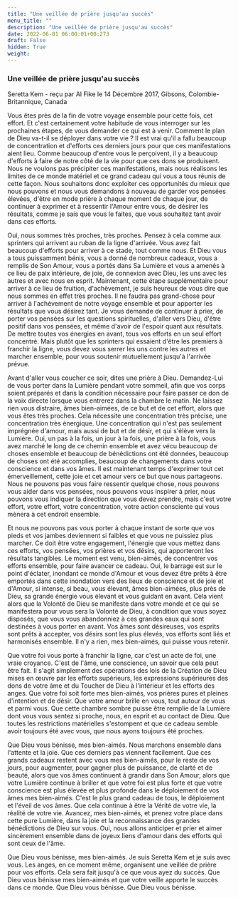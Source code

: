 ```yaml
---
title: "Une veillée de prière jusqu'au succès"
menu_title: ""
description: "Une veillée de prière jusqu'au succès"
date: 2022-06-01 06:00:01+00:273
draft: False
hidden: True
weight:
---
```

### Une veillée de prière jusqu'au succès

Seretta Kem - reçu par Al Fike le 14 Décembre 2017, Gibsons, Colombie-Britannique, Canada

Vous êtes près de la fin de votre voyage ensemble pour cette fois, cet effort. Et c'est certainement votre habitude de vous interroger sur les prochaines étapes, de vous demander ce qui est à venir. Comment le plan de Dieu va-t-il se déployer dans votre vie ? Il est vrai qu'il a fallu beaucoup de concentration et d'efforts ces derniers jours pour que ces manifestations aient lieu. Comme beaucoup d'entre vous le perçoivent, il y a beaucoup d'efforts à faire de notre côté de la vie pour que ces dons se produisent. Nous ne voulons pas précipiter ces manifestations, mais nous réalisons les limites de ce monde matériel et ce grand cadeau qui vous a tous réunis de cette façon. Nous souhaitons donc exploiter ces opportunités du mieux que nous pouvons et nous vous demandons à nouveau de garder vos pensées élevées, d'être en mode prière à chaque moment de chaque jour, de continuer à exprimer et à ressentir l'Amour entre vous, de désirer les résultats, comme je sais que vous le faites, que vous souhaitez tant avoir dans ces efforts.

Oui, nous sommes très proches, très proches. Pensez à cela comme aux sprinters qui arrivent au ruban de la ligne d'arrivée. Vous avez fait beaucoup d'efforts pour arriver à ce stade, tout comme nous. Et Dieu vous a tous puissamment bénis, vous a donné de nombreux cadeaux, vous a remplis de Son Amour, vous a portés dans Sa Lumière et vous a amenés à ce lieu de paix intérieure, de joie, de connexion avec Dieu, les uns avec les autres et avec nous en esprit. Maintenant, cette étape supplémentaire pour arriver à ce lieu de fruition, d'achèvement, je suis heureux de vous dire que nous sommes en effet très proches. Il ne faudra pas grand-chose pour arriver à l'achèvement de notre voyage ensemble et pour apporter les résultats que vous désirez tant. Je vous demande de continuer à prier, de porter vos pensées sur les questions spirituelles, d'aller vers Dieu, d'être positif dans vos pensées, et même d'avoir de l'espoir quant aux résultats. De mettre toutes vos énergies en avant, tous vos efforts en un seul effort concentré. Mais plutôt que les sprinters qui essaient d'être les premiers à franchir la ligne, vous devez vous serrer les uns contre les autres et marcher ensemble, pour vous soutenir mutuellement jusqu'à l'arrivée prévue.

Avant d'aller vous coucher ce soir, dites une prière à Dieu. Demandez-Lui de vous porter dans la Lumière pendant votre sommeil, afin que vos corps soient préparés et dans la condition nécessaire pour faire passer ce don de la voix directe lorsque vous entrerez dans la chambre le matin. Ne laissez rien vous distraire, âmes bien-aimées, de ce but et de cet effort, alors que vous êtes très proches. Cela nécessite une concentration très précise, une concentration très énergique. Une concentration qui n'est pas seulement imprégnée d'amour, mais aussi de but et de désir, et qui s'élève vers la Lumière. Oui, un pas à la fois, un jour à la fois, une prière à la fois, vous avez marché le long de ce chemin ensemble et avez vécu beaucoup de choses ensemble et beaucoup de bénédictions ont été données, beaucoup de choses ont été accomplies, beaucoup de changements dans votre conscience et dans vos âmes. Il est maintenant temps d'exprimer tout cet émerveillement, cette joie et cet amour vers ce but que nous partageons. Nous ne pouvons pas vous faire ressentir quelque chose, nous pouvons vous aider dans vos pensées, nous pouvons vous inspirer à prier, nous pouvons vous indiquer la direction que vous devez prendre, mais c'est votre effort, votre effort, votre concentration, votre action consciente qui vous mènera à cet endroit ensemble.

Et nous ne pouvons pas vous porter à chaque instant de sorte que vos pieds et vos jambes deviennent si faibles et que vous ne puissiez plus marcher. Ce doit être votre engagement, l'énergie que vous mettez dans ces efforts, vos pensées, vos prières et vos désirs, qui apporteront les résultats tangibles. Le moment est venu, bien-aimés, de concentrer vos efforts ensemble, pour faire avancer ce cadeau. Oui, le barrage est sur le point d'éclater, inondant ce monde d'Amour et vous devez être prêts à être emportés dans cette inondation vers des lieux de conscience et de joie et d'Amour, si intense, si beau, vous élevant, âmes bien-aimées, plus près de Dieu, sa grande énergie vous élevant et vous guidant en avant. Cela vient alors que la Volonté de Dieu se manifeste dans votre monde et ce qui se manifestera pour vous sera la Volonté de Dieu, à condition que vous soyez disposés, que vous vous abandonniez à ces grandes eaux qui sont destinées à vous porter en avant. Vos âmes sont désireuses, vos esprits sont prêts à accepter, vos désirs sont les plus élevés, vos efforts sont liés et harmonisés ensemble. Il n'y a rien, mes bien-aimés, qui puisse vous retenir. 

Que votre foi vous porte à franchir la ligne, car c'est un acte de foi, une vraie croyance. C'est de l'âme, une conscience, un savoir que cela peut être fait. Il s'agit simplement des opérations des lois de la Création de Dieu mises en œuvre par les efforts supérieurs, les expressions supérieures des dons de votre âme et du Toucher de Dieu à l'intérieur et les efforts des anges. Que votre foi soit forte mes bien-aimés, vos prières pures et pleines d'intention et de désir. Que votre amour brille en vous, tout autour de vous et parmi vous. Que cette chambre sombre puisse être remplie de la Lumière dont vous vous sentez si proche, nous, en esprit et au contact de Dieu. Que toutes les restrictions matérielles s'estompent et que ce cadeau semble avoir toujours été avec vous, que nous ayons toujours été proches.

Que Dieu vous bénisse, mes bien-aimés. Nous marchons ensemble dans l'attente et la joie. Que ces derniers pas viennent facilement. Que ces grands cadeaux restent avec vous mes bien-aimés, pour le reste de vos jours, pour augmenter, pour gagner plus de puissance, de clarté et de beauté, alors que vos âmes continuent à grandir dans Son Amour, alors que votre Lumière continue à briller et que votre foi est plus forte et que votre conscience est plus élevée et plus profonde dans le déploiement de vos âmes mes bien-aimés. C'est le plus grand cadeau de tous, le déploiement et l'éveil de vos âmes. Que cela continue à être la Vérité de votre vie, la réalité de votre vie. Avancez, mes bien-aimés, et prenez votre place dans cette pure Lumière, dans la joie et la reconnaissance des grandes bénédictions de Dieu sur vous. Oui, nous allons anticiper et prier et aimer sincèrement ensemble dans de joyeux liens d'amour dans des efforts qui sont ceux de l'âme.

Que Dieu vous bénisse, mes bien-aimés. Je suis Seretta Kem et je suis avec vous. Les anges, en ce moment même, organisent une veillée de prière pour vos efforts. Cela sera fait jusqu'à ce que vous ayez du succès. Que Dieu vous bénisse mes bien-aimés et que votre veille apporte le succès dans ce monde. Que Dieu vous bénisse. Que Dieu vous bénisse.
